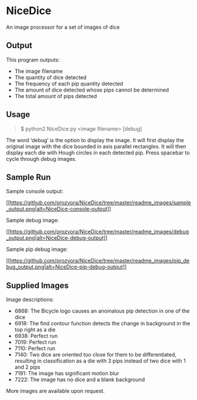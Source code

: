 # NiceDice
An image processor for a set of images of dice

## Output

This program outputs:
- The image filename
- The quantity of dice detected
- The frequency of each pip quantity detected
- The amount of dice detected whose pips cannot be determined
- The total amount of pips detected


## Usage
>$ python2 NiceDice.py \<image filename\> [debug]

The word ‘debug’ is the option to display the image. 
It will first display the original image with the dice bounded in axis parallel rectangles.
It will then display each die with Hough circles in each detected pip.
Press spacebar to cycle through debug images.

## Sample Run
Sample console output:

[[https://github.com/prozvora/NiceDice/tree/master/readme_images/sample_output.png|alt=NiceDice-console-output]]

Sample debug image:

[[https://github.com/prozvora/NiceDice/tree/master/readme_images/debug_output.png|alt=NiceDice-debug-output]]

Sample pip debug image:

[[https://github.com/prozvora/NiceDice/tree/master/readme_images/pip_debug_output.png|alt=NiceDice-pip-debug-output]]

## Supplied Images
Image descriptions:
- 6868: The Bicycle logo causes an anomalous pip detection in one of the dice
- 6918: The find contour function detects the change in background in the top right as a die
- 6938: Perfect run
- 7019: Perfect run
- 7110: Perfect run
- 7140: Two dice are oriented too close for them to be differentiated, resulting in classification as a die with 3 pips instead of two dice with 1 and 2 pips
- 7191: The image has significant motion blur
- 7222: The image has no dice and a blank background

More images are available upon request.

